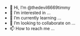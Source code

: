 - 👋 Hi, I’m @thedevil6669timmy
- 👀 I’m interested in ...
- 🌱 I’m currently learning ...
- 💞️ I’m looking to collaborate on ...
- 📫 How to reach me ...

<!---
thedevil6669timmy/thedevil6669timmy is a ✨ special ✨ repository because its `README.md` (this file) appears on your GitHub profile.
You can click the Preview link to take a look at your changes.
--->

